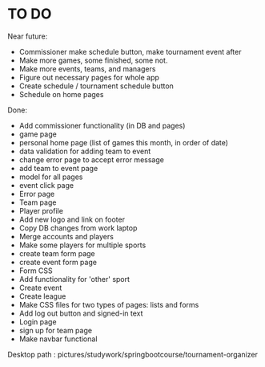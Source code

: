 TO DO
============

Near future:

- Commissioner make schedule button, make tournament event after
- Make more games, some finished, some not.
- Make more events, teams, and managers
- Figure out necessary pages for whole app
- Create schedule / tournament schedule button
- Schedule on home pages



Done:

- Add commissioner functionality (in DB and pages)
- game page
- personal home page (list of games this month, in order of date)
- data validation for adding team to event
- change error page to accept error message
- add team to event page
- model for all pages
- event click page
- Error page
- Team page
- Player profile
- Add new logo and link on footer
- Copy DB changes from work laptop
- Merge accounts and players
- Make some players for multiple sports
- create team form page
- create event form page
- Form CSS
- Add functionality for 'other' sport
- Create event
- Create league
- Make CSS files for two types of pages: lists and forms
- Add log out button and signed-in text
- Login page
- sign up for team page
- Make navbar functional


Desktop path : pictures/studywork/springbootcourse/tournament-organizer
